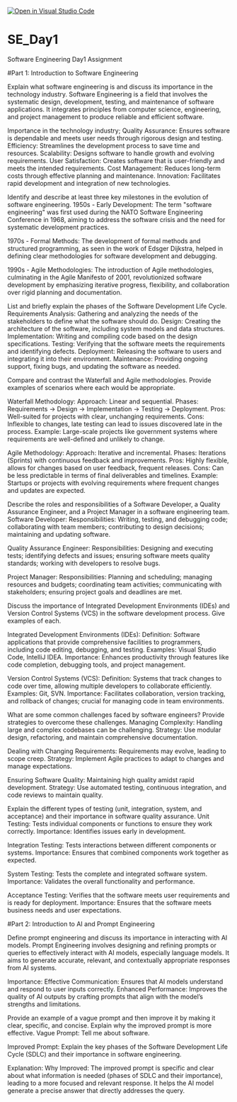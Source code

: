 [![Open in Visual Studio Code](https://classroom.github.com/assets/open-in-vscode-2e0aaae1b6195c2367325f4f02e2d04e9abb55f0b24a779b69b11b9e10269abc.svg)](https://classroom.github.com/online_ide?assignment_repo_id=15656198&assignment_repo_type=AssignmentRepo)
# SE_Day1
Software Engineering Day1 Assignment

#Part 1: Introduction to Software Engineering

Explain what software engineering is and discuss its importance in the technology industry.
Software Engineering is a field that involves the systematic design, development, testing, and maintenance of software applications. It integrates principles from computer science, engineering, and project management to produce reliable and efficient software.

Importance in the technology industry;
Quality Assurance: Ensures software is dependable and meets user needs through rigorous design and testing.
Efficiency: Streamlines the development process to save time and resources.
Scalability: Designs software to handle growth and evolving requirements.
User Satisfaction: Creates software that is user-friendly and meets the intended requirements.
Cost Management: Reduces long-term costs through effective planning and maintenance.
Innovation: Facilitates rapid development and integration of new technologies.

Identify and describe at least three key milestones in the evolution of software engineering.
1950s - Early Development: The term "software engineering" was first used during the NATO Software Engineering Conference in 1968, aiming to address the software crisis and the need for systematic development practices.

1970s - Formal Methods: The development of formal methods and structured programming, as seen in the work of Edsger Dijkstra, helped in defining clear methodologies for software development and debugging.

1990s - Agile Methodologies: The introduction of Agile methodologies, culminating in the Agile Manifesto of 2001, revolutionized software development by emphasizing iterative progress, flexibility, and collaboration over rigid planning and documentation.

List and briefly explain the phases of the Software Development Life Cycle.
Requirements Analysis: Gathering and analyzing the needs of the stakeholders to define what the software should do.
Design: Creating the architecture of the software, including system models and data structures.
Implementation: Writing and compiling code based on the design specifications.
Testing: Verifying that the software meets the requirements and identifying defects.
Deployment: Releasing the software to users and integrating it into their environment.
Maintenance: Providing ongoing support, fixing bugs, and updating the software as needed.

Compare and contrast the Waterfall and Agile methodologies. Provide examples of scenarios where each would be appropriate.

Waterfall Methodology:
Approach: Linear and sequential.
Phases: Requirements → Design → Implementation → Testing → Deployment.
Pros: Well-suited for projects with clear, unchanging requirements.
Cons: Inflexible to changes, late testing can lead to issues discovered late in the process.
Example: Large-scale projects like government systems where requirements are well-defined and unlikely to change.

Agile Methodology:
Approach: Iterative and incremental.
Phases: Iterations (Sprints) with continuous feedback and improvements.
Pros: Highly flexible, allows for changes based on user feedback, frequent releases.
Cons: Can be less predictable in terms of final deliverables and timelines.
Example: Startups or projects with evolving requirements where frequent changes and updates are expected.

Describe the roles and responsibilities of a Software Developer, a Quality Assurance Engineer, and a Project Manager in a software engineering team.
Software Developer:
Responsibilities: Writing, testing, and debugging code; collaborating with team members; contributing to design decisions; maintaining and updating software.

Quality Assurance Engineer:
Responsibilities: Designing and executing tests; identifying defects and issues; ensuring software meets quality standards; working with developers to resolve bugs.

Project Manager:
Responsibilities: Planning and scheduling; managing resources and budgets; coordinating team activities; communicating with stakeholders; ensuring project goals and deadlines are met.

Discuss the importance of Integrated Development Environments (IDEs) and Version Control Systems (VCS) in the software development process. Give examples of each.

Integrated Development Environments (IDEs):
Definition: Software applications that provide comprehensive facilities to programmers, including code editing, debugging, and testing.
Examples: Visual Studio Code, IntelliJ IDEA.
Importance: Enhances productivity through features like code completion, debugging tools, and project management.

Version Control Systems (VCS):
Definition: Systems that track changes to code over time, allowing multiple developers to collaborate efficiently.
Examples: Git, SVN.
Importance: Facilitates collaboration, version tracking, and rollback of changes; crucial for managing code in team environments.

What are some common challenges faced by software engineers? Provide strategies to overcome these challenges.
Managing Complexity: Handling large and complex codebases can be challenging.
Strategy: Use modular design, refactoring, and maintain comprehensive documentation.

Dealing with Changing Requirements: Requirements may evolve, leading to scope creep.
Strategy: Implement Agile practices to adapt to changes and manage expectations.

Ensuring Software Quality: Maintaining high quality amidst rapid development.
Strategy: Use automated testing, continuous integration, and code reviews to maintain quality.

Explain the different types of testing (unit, integration, system, and acceptance) and their importance in software quality assurance.
Unit Testing: Tests individual components or functions to ensure they work correctly.
Importance: Identifies issues early in development.

Integration Testing: Tests interactions between different components or systems.
Importance: Ensures that combined components work together as expected.

System Testing: Tests the complete and integrated software system.
Importance: Validates the overall functionality and performance.

Acceptance Testing: Verifies that the software meets user requirements and is ready for deployment.
Importance: Ensures that the software meets business needs and user expectations.

#Part 2: Introduction to AI and Prompt Engineering


Define prompt engineering and discuss its importance in interacting with AI models.
Prompt Engineering involves designing and refining prompts or queries to effectively interact with AI models, especially language models. It aims to generate accurate, relevant, and contextually appropriate responses from AI systems.

Importance:
Effective Communication: Ensures that AI models understand and respond to user inputs correctly.
Enhanced Performance: Improves the quality of AI outputs by crafting prompts that align with the model’s strengths and limitations.

Provide an example of a vague prompt and then improve it by making it clear, specific, and concise. Explain why the improved prompt is more effective.
Vague Prompt:
Tell me about software.

Improved Prompt:
Explain the key phases of the Software Development Life Cycle (SDLC) and their importance in software engineering.

Explanation:
Why Improved: The improved prompt is specific and clear about what information is needed (phases of SDLC and their importance), leading to a more focused and relevant response. It helps the AI model generate a precise answer that directly addresses the query.
